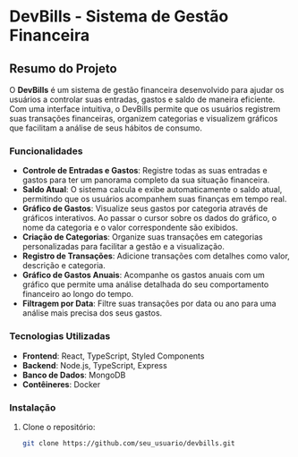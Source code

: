 # DevBills - Sistema de Gestão Financeira

## Resumo do Projeto

O **DevBills** é um sistema de gestão financeira desenvolvido para ajudar os usuários a controlar suas entradas, gastos e saldo de maneira eficiente. Com uma interface intuitiva, o DevBills permite que os usuários registrem suas transações financeiras, organizem categorias e visualizem gráficos que facilitam a análise de seus hábitos de consumo.

### Funcionalidades

- **Controle de Entradas e Gastos**: Registre todas as suas entradas e gastos para ter um panorama completo da sua situação financeira.
- **Saldo Atual**: O sistema calcula e exibe automaticamente o saldo atual, permitindo que os usuários acompanhem suas finanças em tempo real.
- **Gráfico de Gastos**: Visualize seus gastos por categoria através de gráficos interativos. Ao passar o cursor sobre os dados do gráfico, o nome da categoria e o valor correspondente são exibidos.
- **Criação de Categorias**: Organize suas transações em categorias personalizadas para facilitar a gestão e a visualização.
- **Registro de Transações**: Adicione transações com detalhes como valor, descrição e categoria.
- **Gráfico de Gastos Anuais**: Acompanhe os gastos anuais com um gráfico que permite uma análise detalhada do seu comportamento financeiro ao longo do tempo.
- **Filtragem por Data**: Filtre suas transações por data ou ano para uma análise mais precisa dos seus gastos.

### Tecnologias Utilizadas

- **Frontend**: React, TypeScript, Styled Components
- **Backend**: Node.js, TypeScript, Express
- **Banco de Dados**: MongoDB
- **Contêineres**: Docker


### Instalação

1. Clone o repositório:
   ```bash
   git clone https://github.com/seu_usuario/devbills.git
